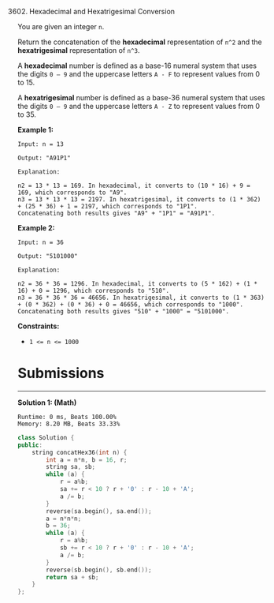 3602. Hexadecimal and Hexatrigesimal Conversion

You are given an integer `n`.

Return the concatenation of the **hexadecimal** representation of `n^2` and the **hexatrigesimal** representation of `n^3`.

A **hexadecimal** number is defined as a base-16 numeral system that uses the digits `0 – 9` and the uppercase letters `A - F` to represent values from 0 to 15.

A **hexatrigesimal** number is defined as a base-36 numeral system that uses the digits `0 – 9` and the uppercase letters `A - Z` to represent values from 0 to 35.

 

**Example 1:**
```
Input: n = 13

Output: "A91P1"

Explanation:

n2 = 13 * 13 = 169. In hexadecimal, it converts to (10 * 16) + 9 = 169, which corresponds to "A9".
n3 = 13 * 13 * 13 = 2197. In hexatrigesimal, it converts to (1 * 362) + (25 * 36) + 1 = 2197, which corresponds to "1P1".
Concatenating both results gives "A9" + "1P1" = "A91P1".
```

**Example 2:**
```
Input: n = 36

Output: "5101000"

Explanation:

n2 = 36 * 36 = 1296. In hexadecimal, it converts to (5 * 162) + (1 * 16) + 0 = 1296, which corresponds to "510".
n3 = 36 * 36 * 36 = 46656. In hexatrigesimal, it converts to (1 * 363) + (0 * 362) + (0 * 36) + 0 = 46656, which corresponds to "1000".
Concatenating both results gives "510" + "1000" = "5101000".
```

**Constraints:**

* `1 <= n <= 1000`

# Submissions
---
**Solution 1: (Math)**
```
Runtime: 0 ms, Beats 100.00%
Memory: 8.20 MB, Beats 33.33%
```
```c++
class Solution {
public:
    string concatHex36(int n) {
        int a = n*n, b = 16, r;
        string sa, sb;
        while (a) {
            r = a%b;
            sa += r < 10 ? r + '0' : r - 10 + 'A'; 
            a /= b;
        }
        reverse(sa.begin(), sa.end());
        a = n*n*n;
        b = 36;
        while (a) {
            r = a%b;
            sb += r < 10 ? r + '0' : r - 10 + 'A'; 
            a /= b;
        }
        reverse(sb.begin(), sb.end());
        return sa + sb;
    }
};

```
